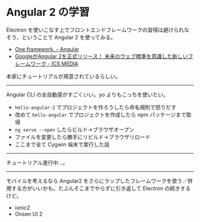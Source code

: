 # Angular 2 の学習
Electron を使いこなす上でフロントエンドフレームワークの習得は避けられなそう、ということで Angular 2 を使ってみる。
- [One framework. - Angular](https://angular.io/)
- [GoogleがAngular 2を正式リリース！ 未来のウェブ標準を意識した新しいフレームワーク - ICS MEDIA](https://ics.media/entry/13269/2)

本家にチュートリアルが用意されているらしい。

---

Angular CLI の全自動感がすごくいい。yo よりもこっちを使いたい。
- `hello-angular-2` でプロジェクトを作ろうしたら命名規則で怒りだす
- 改めて `hello-angular` でプロジェクトを作成したら npm パッケージまで取得
- `ng serve --open` したらビルド→ブラウザオープン
- ファイルを変更したら勝手にリビルド→ブラウザリロード
- ここまで全て Cygwin 端末で実行した話

---

チュートリアル進行中…。

---

モバイルを考えるなら Angular2 をさらにラップしたフレームワークを使う／併用する方がいいかも。たぶんそこまでやらずに引き返して Electron の続きするけど。
- ionic2
- Onsen UI 2